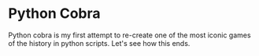 # Python Cobra

Python cobra is my first attempt to re-create one of the most iconic games of the history in python scripts. Let's see how this ends.
